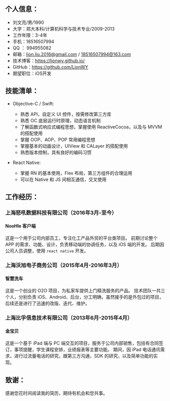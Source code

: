 
## 个人信息：

* 刘文亮/男/1990
* 大学：郑大本科/计算机科学与技术专业/2009-2013
* 工作年限：3-4年
* 手机：18516507994
* QQ ： 994955082
* 邮箱：lion.liu.2016@gmail.com / 18516507994@163.com
* 技术博客：https://lionwy.github.io/
* GitHub：https://github.com/LionWY
* 期望职位：iOS开发

## 技能清单：

* Objective-C / Swift: 
    * 熟悉 API，自定义 UI 控件，按需修改第三方库
    * 熟悉 OC 底层运行时原理，动态语言机制
    * 了解函数式响应式编程思想，掌握使用 ReactiveCocoa，以及与 MVVM 的搭配使用
    * 掌握 OOP、AOP、POP 常用编程思想
    * 掌握基本的动画设计，UIView 和 CALayer 的搭配使用
    * 熟悉版本控制，具有良好的编码习惯　

* React Native: 
    * 掌握 RN 的基本使用，Flex 布局，第三方组件的合理运用
    * 可以在 Native 和 JS 间相互通信，交叉使用

## 工作经历：

### 上海怒吼数据科技有限公司（2016年3月-至今）

#### NooHle 客户端
这是一个用于公司内部员工，专注化工产品外贸的平台类项目。
前期讨论整个 APP 的需求、功能、设计，负责移动端的协调任务，以及 iOS 端的开发。
后期因公司人员调整，使用 `react native` 开发。

### 上海沃旭电子商务公司（2015年4月-2016年3月）

#### 智慧洗车
这是一个创业的 O2O 项目，为私家车提供上门精洗服务的产品。
技术团队一共三个人，分别负责 iOS、Android、后台，分工明确，虽然接手的是外包过的项目，后续还是进行了迅速的改版、迭代、维护。

### 上海比孚信息技术有限公司（2013年6月-2015年4月）

#### 金宝贝
这是一个基于 iPad 端与 PC 端交互的项目，服务于公司内部销售，包括有合同签订，事项提醒，学生课程安排，业绩报表等主要功能。
期间，因 iPad 电话通讯需求，进行过流量电话的研究，跟第三方沟通，SDK 的研究，以及简单功能的实现。


## 致谢：
感谢您花时间阅读我的简历，期待有机会和您共事。

